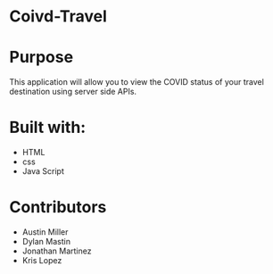 # Coivd-Travel

# Purpose
This application will allow you to view the COVID status of your travel destination using server side APIs.

# Built with:
 * HTML
 * css
 * Java Script

 # Contributors
 * Austin Miller
 * Dylan Mastin
 * Jonathan Martinez
 * Kris Lopez